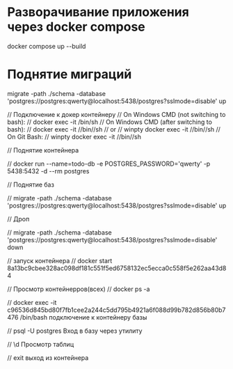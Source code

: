 # Разворачивание приложения через docker compose 
docker compose up --build

# Поднятие миграций 
migrate -path ./schema -database 'postgres://postgres:qwerty@localhost:5438/postgres?sslmode=disable' up


// Подключение к докер контейнеру
// On Windows CMD (not switching to bash):
// docker exec -it <container-id> /bin/sh
// On Windows CMD (after switching to bash):
// docker exec -it <container-id> //bin//sh
// or
// winpty docker exec -it <container-id> //bin//sh
// On Git Bash:
// winpty docker exec -it <container-id> //bin//sh


// Поднятие контейнера

// docker run --name=todo-db -e POSTGRES_PASSWORD='qwerty' -p 5438:5432 -d --rm postgres

// Поднятие баз

// migrate -path ./schema -database 'postgres://postgres:qwerty@localhost:5438/postgres?sslmode=disable' up

// Дроп

// migrate -path ./schema -database 'postgres://postgres:qwerty@localhost:5438/postgres?sslmode=disable' down

// запуск контейнера
// docker start 8a13bc9cbee328ac098df181c551f5ed6758132ec5ecca0c558f5e262aa43d84

// Просмотр контейнерров(всех)
// docker ps -a

// docker exec -it c96536d845bd80f7fb1cee2a244c5dd795b4921a6f088d99b782d856b80b7476 /bin/bash подключение к контейнеру базы

// psql -U postgres Вход в базу через утилиту

// \d Просмотр таблиц 

// exit выход из контейнера
